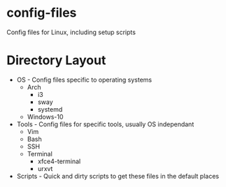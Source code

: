 # config-files
Config files for Linux, including setup scripts


# Directory Layout 

* OS - Config files specific to operating systems
	* Arch
		* i3  
		* sway
		* systemd  
	* Windows-10
* Tools - Config files for specific tools, usually OS independant
	* Vim
	* Bash
	* SSH
	* Terminal
		* xfce4-terminal
		* urxvt 
* Scripts - Quick and dirty scripts to get these files in the default places

